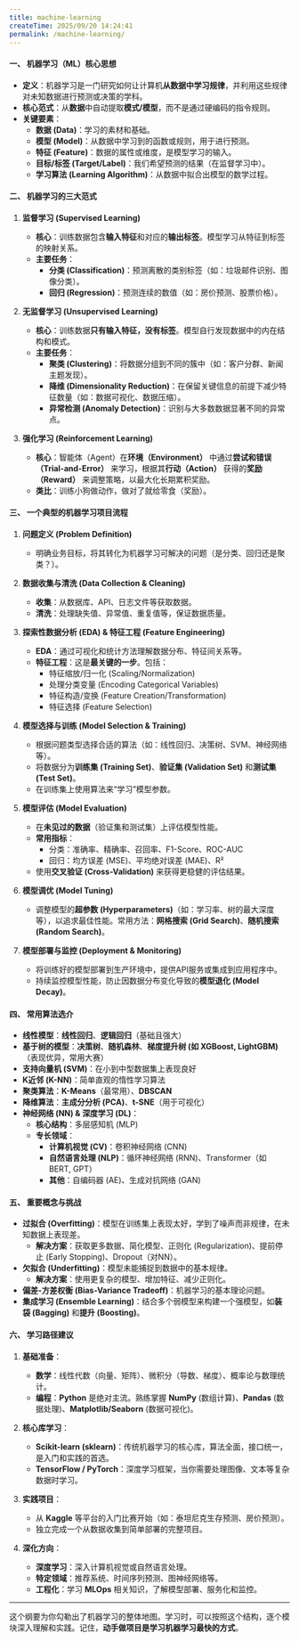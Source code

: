```yaml
---
title: machine-learning
createTime: 2025/09/20 14:24:41
permalink: /machine-learning/
---
```


#### **一、 机器学习（ML）核心思想**

*   **定义**：机器学习是一门研究如何让计算机**从数据中学习规律**，并利用这些规律对未知数据进行预测或决策的学科。
*   **核心范式**：从**数据**中自动提取**模式/模型**，而不是通过硬编码的指令规则。
*   **关键要素**：
    *   **数据 (Data)**：学习的素材和基础。
    *   **模型 (Model)**：从数据中学习到的函数或规则，用于进行预测。
    *   **特征 (Feature)**：数据的属性或维度，是模型学习的输入。
    *   **目标/标签 (Target/Label)**：我们希望预测的结果（在监督学习中）。
    *   **学习算法 (Learning Algorithm)**：从数据中拟合出模型的数学过程。

#### **二、 机器学习的三大范式**

1.  **监督学习 (Supervised Learning)**
    *   **核心**：训练数据包含**输入特征**和对应的**输出标签**。模型学习从特征到标签的映射关系。
    *   **主要任务**：
        *   **分类 (Classification)**：预测离散的类别标签（如：垃圾邮件识别、图像分类）。
        *   **回归 (Regression)**：预测连续的数值（如：房价预测、股票价格）。

2.  **无监督学习 (Unsupervised Learning)**
    *   **核心**：训练数据**只有输入特征，没有标签**。模型自行发现数据中的内在结构和模式。
    *   **主要任务**：
        *   **聚类 (Clustering)**：将数据分组到不同的簇中（如：客户分群、新闻主题发现）。
        *   **降维 (Dimensionality Reduction)**：在保留关键信息的前提下减少特征数量（如：数据可视化、数据压缩）。
        *   **异常检测 (Anomaly Detection)**：识别与大多数数据显著不同的异常点。

3.  **强化学习 (Reinforcement Learning)**
    *   **核心**：智能体（Agent）在**环境（Environment）** 中通过**尝试和错误（Trial-and-Error）** 来学习，根据其**行动（Action）** 获得的**奖励（Reward）** 来调整策略，以最大化长期累积奖励。
    *   **类比**：训练小狗做动作，做对了就给零食（奖励）。

#### **三、 一个典型的机器学习项目流程**

1.  **问题定义 (Problem Definition)**
    *   明确业务目标，将其转化为机器学习可解决的问题（是分类、回归还是聚类？）。

2.  **数据收集与清洗 (Data Collection & Cleaning)**
    *   **收集**：从数据库、API、日志文件等获取数据。
    *   **清洗**：处理缺失值、异常值、重复值等，保证数据质量。

3.  **探索性数据分析 (EDA) & 特征工程 (Feature Engineering)**
    *   **EDA**：通过可视化和统计方法理解数据分布、特征间关系等。
    *   **特征工程**：这是**最关键的一步**。包括：
        *   特征缩放/归一化 (Scaling/Normalization)
        *   处理分类变量 (Encoding Categorical Variables)
        *   特征构造/变换 (Feature Creation/Transformation)
        *   特征选择 (Feature Selection)

4.  **模型选择与训练 (Model Selection & Training)**
    *   根据问题类型选择合适的算法（如：线性回归、决策树、SVM、神经网络等）。
    *   将数据分为**训练集 (Training Set)**、**验证集 (Validation Set)** 和**测试集 (Test Set)**。
    *   在训练集上使用算法来“学习”模型参数。

5.  **模型评估 (Model Evaluation)**
    *   在**未见过的数据**（验证集和测试集）上评估模型性能。
    *   **常用指标**：
        *   分类：准确率、精确率、召回率、F1-Score、ROC-AUC
        *   回归：均方误差 (MSE)、平均绝对误差 (MAE)、R²
    *   使用**交叉验证 (Cross-Validation)** 来获得更稳健的评估结果。

6.  **模型调优 (Model Tuning)**
    *   调整模型的**超参数 (Hyperparameters)**（如：学习率、树的最大深度等），以追求最佳性能。常用方法：**网格搜索 (Grid Search)**、**随机搜索 (Random Search)**。

7.  **模型部署与监控 (Deployment & Monitoring)**
    *   将训练好的模型部署到生产环境中，提供API服务或集成到应用程序中。
    *   持续监控模型性能，防止因数据分布变化导致的**模型退化 (Model Decay)**。

#### **四、 常用算法选介**

*   **线性模型**：**线性回归**、**逻辑回归**（基础且强大）
*   **基于树的模型**：**决策树**、**随机森林**、**梯度提升树 (如 XGBoost, LightGBM)**（表现优异，常用大赛）
*   **支持向量机 (SVM)**：在小到中型数据集上表现良好
*   **K近邻 (K-NN)**：简单直观的惰性学习算法
*   **聚类算法**：**K-Means**（最常用）、**DBSCAN**
*   **降维算法**：**主成分分析 (PCA)**、**t-SNE**（用于可视化）
*   **神经网络 (NN) & 深度学习 (DL)**：
    *   **核心结构**：多层感知机 (MLP)
    *   **专长领域**：
        *   **计算机视觉 (CV)**：卷积神经网络 (CNN)
        *   **自然语言处理 (NLP)**：循环神经网络 (RNN)、Transformer（如 BERT, GPT）
        *   **其他**：自编码器 (AE)、生成对抗网络 (GAN)

#### **五、 重要概念与挑战**

*   **过拟合 (Overfitting)**：模型在训练集上表现太好，学到了噪声而非规律，在未知数据上表现差。
    *   **解决方案**：获取更多数据、简化模型、正则化 (Regularization)、提前停止 (Early Stopping)、Dropout（对NN）。
*   **欠拟合 (Underfitting)**：模型未能捕捉到数据中的基本规律。
    *   **解决方案**：使用更复杂的模型、增加特征、减少正则化。
*   **偏差-方差权衡 (Bias-Variance Tradeoff)**：机器学习的基本理论问题。
*   **集成学习 (Ensemble Learning)**：结合多个弱模型来构建一个强模型，如**装袋 (Bagging)** 和**提升 (Boosting)**。

#### **六、 学习路径建议**

1.  **基础准备**：
    *   **数学**：线性代数（向量、矩阵）、微积分（导数、梯度）、概率论与数理统计。
    *   **编程**：**Python** 是绝对主流。熟练掌握 **NumPy** (数组计算)、**Pandas** (数据处理)、**Matplotlib/Seaborn** (数据可视化)。

2.  **核心库学习**：
    *   **Scikit-learn (sklearn)**：传统机器学习的核心库，算法全面，接口统一，是入门和实践的首选。
    *   **TensorFlow / PyTorch**：深度学习框架，当你需要处理图像、文本等复杂数据时学习。

3.  **实践项目**：
    *   从 **Kaggle** 等平台的入门比赛开始（如：泰坦尼克生存预测、房价预测）。
    *   独立完成一个从数据收集到简单部署的完整项目。

4.  **深化方向**：
    *   **深度学习**：深入计算机视觉或自然语言处理。
    *   **特定领域**：推荐系统、时间序列预测、图神经网络等。
    *   **工程化**：学习 **MLOps** 相关知识，了解模型部署、服务化和监控。

---

这个纲要为你勾勒出了机器学习的整体地图。学习时，可以按照这个结构，逐个模块深入理解和实践。记住，**动手做项目是学习机器学习最快的方式**。